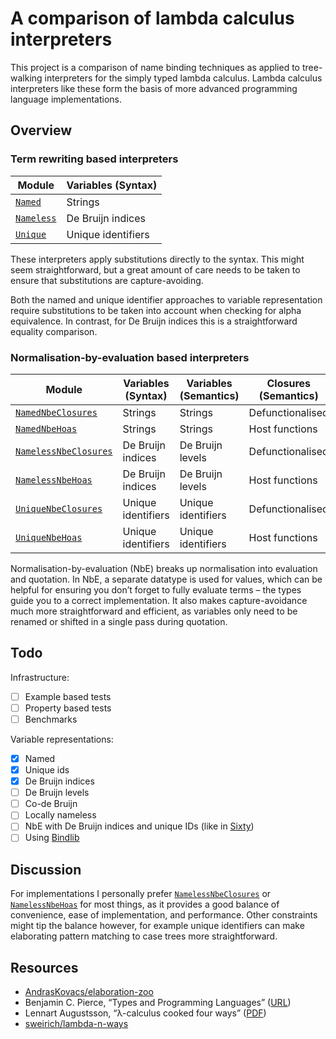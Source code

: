 # A comparison of lambda calculus interpreters

This project is a comparison of name binding techniques as applied to
tree-walking interpreters for the simply typed lambda calculus.
Lambda calculus interpreters like these form the basis of more advanced
programming language implementations.

## Overview

### Term rewriting based interpreters

| Module                      | Variables (Syntax)           |
| --------------------------- | ---------------------------- |
| [`Named`]                   | Strings                      |
| [`Nameless`]                | De Bruijn indices            |
| [`Unique`]                  | Unique identifiers           |

These interpreters apply substitutions directly to the syntax.
This might seem straightforward, but a great amount of care needs to be taken to
ensure that substitutions are capture-avoiding.

Both the named and unique identifier approaches to variable representation
require substitutions to be taken into account when checking for alpha
equivalence. In contrast, for De Bruijn indices this is a straightforward
equality comparison.

### Normalisation-by-evaluation based interpreters

| Module                      | Variables (Syntax) | Variables (Semantics)  | Closures (Semantics)    |
| --------------------------- | ------------------ | ---------------------- | ----------------------- |
| [`NamedNbeClosures`]        | Strings            | Strings                | Defunctionalised        |
| [`NamedNbeHoas`]            | Strings            | Strings                | Host functions          |
| [`NamelessNbeClosures`]     | De Bruijn indices  | De Bruijn levels       | Defunctionalised        |
| [`NamelessNbeHoas`]         | De Bruijn indices  | De Bruijn levels       | Host functions          |
| [`UniqueNbeClosures`]       | Unique identifiers | Unique identifiers     | Defunctionalised        |
| [`UniqueNbeHoas`]           | Unique identifiers | Unique identifiers     | Host functions          |

Normalisation-by-evaluation (NbE) breaks up normalisation into evaluation and
quotation.
In NbE, a separate datatype is used for values, which can be helpful for
ensuring you don’t forget to fully evaluate terms – the types guide you to a
correct implementation.
It also makes capture-avoidance much more straightforward and efficient,
as variables only need to be renamed or shifted in a single pass during
quotation.

## Todo

Infrastructure:

- [ ] Example based tests
- [ ] Property based tests
- [ ] Benchmarks

Variable representations:

- [x] Named
- [x] Unique ids
- [x] De Bruijn indices
- [ ] De Bruijn levels
- [ ] Co-de Bruijn
- [ ] Locally nameless
- [ ] NbE with De Bruijn indices and unique IDs (like in [Sixty](https://github.com/ollef/sixty/))
- [ ] Using [Bindlib](https://ocaml.org/p/bindlib/)

## Discussion

For implementations I personally prefer [`NamelessNbeClosures`] or
[`NamelessNbeHoas`] for most things, as it provides a good balance of convenience,
ease of implementation, and performance. Other constraints might tip the balance
however, for example unique identifiers can make elaborating pattern matching to
case trees more straightforward.

[`Named`]:                ./named.ml
[`NamedNbeClosures`]:     ./namedNbeClosures.ml
[`NamedNbeHoas`]:         ./namedNbeHoas.ml
[`Nameless`]:             ./nameless.ml
[`NamelessNbeClosures`]:  ./namelessNbeClosures.ml
[`NamelessNbeHoas`]:      ./namelessNbeHoas.ml
[`Unique`]:               ./unique.ml
[`UniqueNbeClosures`]:    ./uniqueNbeClosures.ml
[`UniqueNbeHoas`]:        ./uniqueNbeHoas.ml

## Resources

- [AndrasKovacs/elaboration-zoo](https://github.com/AndrasKovacs/elaboration-zoo/tree/master)
- Benjamin C. Pierce, “Types and Programming Languages” ([URL](https://www.cis.upenn.edu/~bcpierce/tapl/))
- Lennart Augustsson, “λ-calculus cooked four ways” ([PDF](https://github.com/mietek/cook/blob/master/doc/pdf/augustsson-2006.pdf))
- [sweirich/lambda-n-ways](https://github.com/sweirich/lambda-n-ways/)
